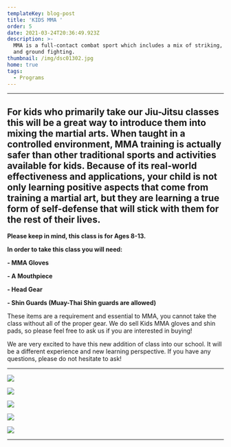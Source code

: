 ```yaml
---
templateKey: blog-post
title: 'KIDS MMA '
order: 5
date: 2021-03-24T20:36:49.923Z
description: >-
  MMA is a full-contact combat sport which includes a mix of striking, grappling
  and ground fighting.
thumbnail: /img/dsc01302.jpg
home: true
tags:
  - Programs
---
```

- - -

## For kids who primarily take our Jiu-Jitsu classes this will be a great way to introduce them into mixing the martial arts. When taught in a controlled environment, MMA training is actually safer than other traditional sports and activities available for kids. Because of its real-world effectiveness and applications, your child is not only learning positive aspects that come from training a martial art, but they are learning a true form of self-defense that will stick with them for the rest of their lives.

**Please keep in mind, this class is for Ages 8-13.** 

**In order to take this class you will need:**

**\- MMA Gloves**

**\- A Mouthpiece**

**\- Head Gear**

**\- Shin Guards (Muay-Thai Shin guards are allowed)**

These items are a requirement and essential to MMA, you cannot take the class without all of the proper gear. We do sell Kids MMA gloves and shin pads, so please feel free to ask us if you are interested in buying!

We are very excited to have this new addition of class into our school. It will be a different experience and new learning perspective. If you have any questions, please do not hesitate to ask!

- - -

![](/img/dsc01321.jpg)

![](/img/dsc01279.jpg)

![](/img/dsc01246.jpg)

![](/img/dsc01336.jpg)

![](/img/dsc01287.jpg)

- - -
